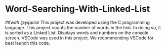 # Word-Searching-With-Linked-List
##*with @yippiez*
This project was developed using the C programming language. 
This project counts the number of words in the text. In doing so, it is sorted as a Linked List. Displays words and numbers on the console screen.
VSCode was used in this project. We recommending VSCode for best launch this code.
